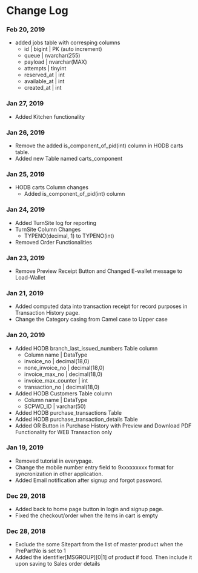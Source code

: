# Change Log
### Feb 20, 2019
- added jobs table with corresping columns
    - id | bigint | PK (auto increment)
    - queue | nvarchar(255)
    - payload | nvarchar(MAX)
    - attempts | tinyint
    - reserved_at | int
    - available_at | int
    - created_at | int

### Jan 27, 2019
- Added Kitchen functionality

### Jan 26, 2019 
- Remove the added is_component_of_pid(int) column in HODB carts table.
- Added new Table named carts_component
 
### Jan 25, 2019
- HODB carts Column changes
    - Added is_component_of_pid(int) column
     
### Jan 24, 2019
- Added TurnSite log for reporting
- TurnSite Column Changes
    - TYPENO(decimal, 1) to TYPENO(int)
- Removed Order Functionalities

### Jan 23, 2019
- Remove Preview Receipt Button and Changed E-wallet message to Load-Wallet

### Jan 21, 2019
- Added computed data into transaction receipt for record purposes in Transaction History page.
- Change the Category casing from Camel case to Upper case

### Jan 20, 2019
- Added HODB branch_last_issued_numbers Table column 
    - Column name   |   DataType
    - invoice_no    |   decimal(18,0)
    - none_invoice_no   |   decimal(18,0)
    - invoice_max_no    |   decimal(18,0)
    - invoice_max_counter   |   int
    - transaction_no    |   decimal(18,0)
- Added HODB Customers Table column
    - Column name   |   DataType
    - SCPWD_ID  |   varchar(50)
- Added HODB purchase_transactions Table
- Added HODB purchase_transaction_details Table
- Added OR Button in Purchase History with Preview and Download PDF Functionality for WEB Transaction only

### Jan 19, 2019
- Removed tutorial in everypage.
- Change the mobile number entry field to 9xxxxxxxxx format for syncronization in other application.
- Added Email notification after signup and forgot password.

### Dec 29, 2018
- Added back to home page button in login and signup page.
- Fixed the checkout/order when the items in cart is empty

### Dec 28, 2018
- Exclude the some Sitepart from the list of master product when the PrePartNo is set to 1
- Added the identifier[MSGROUP][0|1] of product if food. Then include it upon saving to Sales order details